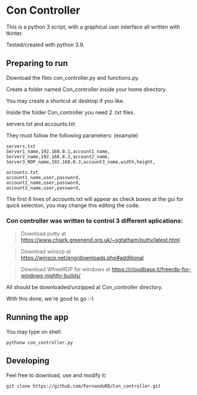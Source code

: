 # Con Controller

This is a python 3 script, with a graphical user interface all written with tkinter.

Tested/created with python 3.9.

## Preparing to run

Download the files con_controller.py and functions.py.

Create a folder named Con_controller inside your home directory.

You may create a shortcut at desktop if you like.

Inside the folder Con_controller you need 2 .txt files.

servers.txt and accounts.txt

They must follow the following parameters: (example)

```shell
servers.txt
Server1_name,192.168.0.1,account1_name,
Server2_name,192.168.0.2,account2_name,
Server3_RDP_name,192.168.0.3,account3_name,width,height,

accounts.txt 
account1_name,user,password,
account2_name,user,password,
account3_name,user,password,
```

The first 6 lines of accounts.txt will appear as check boxes at the gui for quick selection, you may change this editing the code.

### Con controller was written to control 3 different aplications:

>Download putty at <https://www.chiark.greenend.org.uk/~sgtatham/putty/latest.html>

>Download winscp at <https://winscp.net/eng/downloads.php#additional>

>Download WfreeRDP for windows at <https://cloudbase.it/freerdp-for-windows-nightly-builds/>

All should be downloaded/unzipped at Con_controller directory.

With this done, we´re good to go :-)

## Running the app

You may type on shell:

```shell
pythonw con_controller.py
```

## Developing

Feel free to download, use and modify it:

```shell
git clone https://github.com/FernandoRD/Con_controller.git
```
